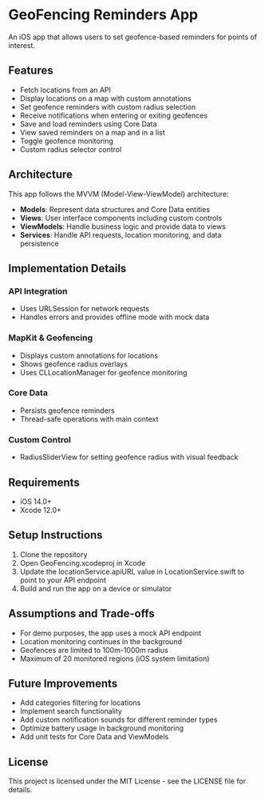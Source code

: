 # GeoFencing Reminders App

An iOS app that allows users to set geofence-based reminders for points of interest.

## Features

- Fetch locations from an API
- Display locations on a map with custom annotations
- Set geofence reminders with custom radius selection
- Receive notifications when entering or exiting geofences
- Save and load reminders using Core Data
- View saved reminders on a map and in a list
- Toggle geofence monitoring
- Custom radius selector control

## Architecture

This app follows the MVVM (Model-View-ViewModel) architecture:

- **Models**: Represent data structures and Core Data entities
- **Views**: User interface components including custom controls
- **ViewModels**: Handle business logic and provide data to views
- **Services**: Handle API requests, location monitoring, and data persistence

## Implementation Details

### API Integration
- Uses URLSession for network requests
- Handles errors and provides offline mode with mock data

### MapKit & Geofencing
- Displays custom annotations for locations
- Shows geofence radius overlays
- Uses CLLocationManager for geofence monitoring

### Core Data
- Persists geofence reminders
- Thread-safe operations with main context

### Custom Control
- RadiusSliderView for setting geofence radius with visual feedback

## Requirements

- iOS 14.0+
- Xcode 12.0+

## Setup Instructions

1. Clone the repository
2. Open GeoFencing.xcodeproj in Xcode
3. Update the locationService.apiURL value in LocationService.swift to point to your API endpoint
4. Build and run the app on a device or simulator

## Assumptions and Trade-offs

- For demo purposes, the app uses a mock API endpoint
- Location monitoring continues in the background
- Geofences are limited to 100m-1000m radius
- Maximum of 20 monitored regions (iOS system limitation)

## Future Improvements

- Add categories filtering for locations
- Implement search functionality
- Add custom notification sounds for different reminder types
- Optimize battery usage in background monitoring
- Add unit tests for Core Data and ViewModels

## License

This project is licensed under the MIT License - see the LICENSE file for details. 